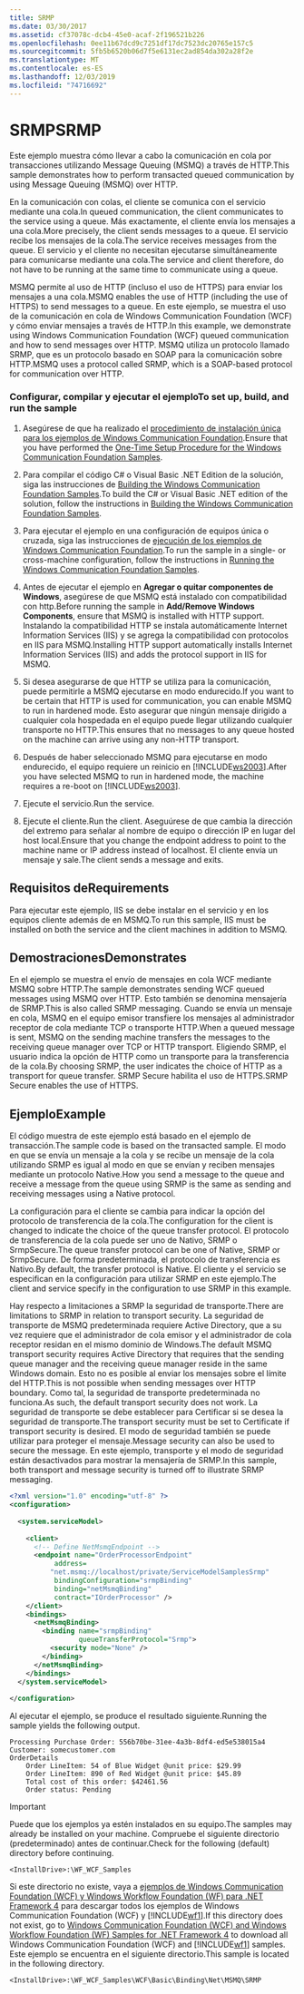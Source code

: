 ```yaml
---
title: SRMP
ms.date: 03/30/2017
ms.assetid: cf37078c-dcb4-45e0-acaf-2f196521b226
ms.openlocfilehash: 0ee11b67dcd9c7251df17dc7523dc20765e157c5
ms.sourcegitcommit: 5fb5b6520b06d7f5e6131ec2ad854da302a28f2e
ms.translationtype: MT
ms.contentlocale: es-ES
ms.lasthandoff: 12/03/2019
ms.locfileid: "74716692"
---
```

# <a name="srmp"></a><span data-ttu-id="23add-102">SRMP</span><span class="sxs-lookup"><span data-stu-id="23add-102">SRMP</span></span>
<span data-ttu-id="23add-103">Este ejemplo muestra cómo llevar a cabo la comunicación en cola por transacciones utilizando Message Queuing (MSMQ) a través de HTTP.</span><span class="sxs-lookup"><span data-stu-id="23add-103">This sample demonstrates how to perform transacted queued communication by using Message Queuing (MSMQ) over HTTP.</span></span>  
  
 <span data-ttu-id="23add-104">En la comunicación con colas, el cliente se comunica con el servicio mediante una cola.</span><span class="sxs-lookup"><span data-stu-id="23add-104">In queued communication, the client communicates to the service using a queue.</span></span> <span data-ttu-id="23add-105">Más exactamente, el cliente envía los mensajes a una cola.</span><span class="sxs-lookup"><span data-stu-id="23add-105">More precisely, the client sends messages to a queue.</span></span> <span data-ttu-id="23add-106">El servicio recibe los mensajes de la cola.</span><span class="sxs-lookup"><span data-stu-id="23add-106">The service receives messages from the queue.</span></span> <span data-ttu-id="23add-107">El servicio y el cliente no necesitan ejecutarse simultáneamente para comunicarse mediante una cola.</span><span class="sxs-lookup"><span data-stu-id="23add-107">The service and client therefore, do not have to be running at the same time to communicate using a queue.</span></span>  
  
 <span data-ttu-id="23add-108">MSMQ permite al uso de HTTP (incluso el uso de HTTPS) para enviar los mensajes a una cola.</span><span class="sxs-lookup"><span data-stu-id="23add-108">MSMQ enables the use of HTTP (including the use of HTTPS) to send messages to a queue.</span></span> <span data-ttu-id="23add-109">En este ejemplo, se muestra el uso de la comunicación en cola de Windows Communication Foundation (WCF) y cómo enviar mensajes a través de HTTP.</span><span class="sxs-lookup"><span data-stu-id="23add-109">In this example, we demonstrate using Windows Communication Foundation (WCF) queued communication and how to send messages over HTTP.</span></span> <span data-ttu-id="23add-110">MSMQ utiliza un protocolo llamado SRMP, que es un protocolo basado en SOAP para la comunicación sobre HTTP.</span><span class="sxs-lookup"><span data-stu-id="23add-110">MSMQ uses a protocol called SRMP, which is a SOAP-based protocol for communication over HTTP.</span></span>  
  
### <a name="to-set-up-build-and-run-the-sample"></a><span data-ttu-id="23add-111">Configurar, compilar y ejecutar el ejemplo</span><span class="sxs-lookup"><span data-stu-id="23add-111">To set up, build, and run the sample</span></span>  
  
1. <span data-ttu-id="23add-112">Asegúrese de que ha realizado el [procedimiento de instalación única para los ejemplos de Windows Communication Foundation](../../../../docs/framework/wcf/samples/one-time-setup-procedure-for-the-wcf-samples.md).</span><span class="sxs-lookup"><span data-stu-id="23add-112">Ensure that you have performed the [One-Time Setup Procedure for the Windows Communication Foundation Samples](../../../../docs/framework/wcf/samples/one-time-setup-procedure-for-the-wcf-samples.md).</span></span>  
  
2. <span data-ttu-id="23add-113">Para compilar el código C# o Visual Basic .NET Edition de la solución, siga las instrucciones de [Building the Windows Communication Foundation Samples](../../../../docs/framework/wcf/samples/building-the-samples.md).</span><span class="sxs-lookup"><span data-stu-id="23add-113">To build the C# or Visual Basic .NET edition of the solution, follow the instructions in [Building the Windows Communication Foundation Samples](../../../../docs/framework/wcf/samples/building-the-samples.md).</span></span>  
  
3. <span data-ttu-id="23add-114">Para ejecutar el ejemplo en una configuración de equipos única o cruzada, siga las instrucciones de [ejecución de los ejemplos de Windows Communication Foundation](../../../../docs/framework/wcf/samples/running-the-samples.md).</span><span class="sxs-lookup"><span data-stu-id="23add-114">To run the sample in a single- or cross-machine configuration, follow the instructions in [Running the Windows Communication Foundation Samples](../../../../docs/framework/wcf/samples/running-the-samples.md).</span></span>  
  
4. <span data-ttu-id="23add-115">Antes de ejecutar el ejemplo en **Agregar o quitar componentes de Windows**, asegúrese de que MSMQ está instalado con compatibilidad con http.</span><span class="sxs-lookup"><span data-stu-id="23add-115">Before running the sample in **Add/Remove Windows Components**, ensure that MSMQ is installed with HTTP support.</span></span> <span data-ttu-id="23add-116">Instalando la compatibilidad HTTP se instala automáticamente Internet Information Services (IIS) y se agrega la compatibilidad con protocolos en IIS para MSMQ.</span><span class="sxs-lookup"><span data-stu-id="23add-116">Installing HTTP support automatically installs Internet Information Services (IIS) and adds the protocol support in IIS for MSMQ.</span></span>  
  
5. <span data-ttu-id="23add-117">Si desea asegurarse de que HTTP se utiliza para la comunicación, puede permitirle a MSMQ ejecutarse en modo endurecido.</span><span class="sxs-lookup"><span data-stu-id="23add-117">If you want to be certain that HTTP is used for communication, you can enable MSMQ to run in hardened mode.</span></span> <span data-ttu-id="23add-118">Esto asegurar que ningún mensaje dirigido a cualquier cola hospedada en el equipo puede llegar utilizando cualquier transporte no HTTP.</span><span class="sxs-lookup"><span data-stu-id="23add-118">This ensures that no messages to any queue hosted on the machine can arrive using any non-HTTP transport.</span></span>  
  
6. <span data-ttu-id="23add-119">Después de haber seleccionado MSMQ para ejecutarse en modo endurecido, el equipo requiere un reinicio en [!INCLUDE[ws2003](../../../../includes/ws2003-md.md)].</span><span class="sxs-lookup"><span data-stu-id="23add-119">After you have selected MSMQ to run in hardened mode, the machine requires a re-boot on [!INCLUDE[ws2003](../../../../includes/ws2003-md.md)].</span></span>  
  
7. <span data-ttu-id="23add-120">Ejecute el servicio.</span><span class="sxs-lookup"><span data-stu-id="23add-120">Run the service.</span></span>  
  
8. <span data-ttu-id="23add-121">Ejecute el cliente.</span><span class="sxs-lookup"><span data-stu-id="23add-121">Run the client.</span></span> <span data-ttu-id="23add-122">Aseguúrese de que cambia la dirección del extremo para señalar al nombre de equipo o dirección IP en lugar del host local.</span><span class="sxs-lookup"><span data-stu-id="23add-122">Ensure that you change the endpoint address to point to the machine name or IP address instead of localhost.</span></span> <span data-ttu-id="23add-123">El cliente envía un mensaje y sale.</span><span class="sxs-lookup"><span data-stu-id="23add-123">The client sends a message and exits.</span></span>  
  
## <a name="requirements"></a><span data-ttu-id="23add-124">Requisitos de</span><span class="sxs-lookup"><span data-stu-id="23add-124">Requirements</span></span>  
 <span data-ttu-id="23add-125">Para ejecutar este ejemplo, IIS se debe instalar en el servicio y en los equipos cliente además de en MSMQ.</span><span class="sxs-lookup"><span data-stu-id="23add-125">To run this sample, IIS must be installed on both the service and the client machines in addition to MSMQ.</span></span>  
  
## <a name="demonstrates"></a><span data-ttu-id="23add-126">Demostraciones</span><span class="sxs-lookup"><span data-stu-id="23add-126">Demonstrates</span></span>  
 <span data-ttu-id="23add-127">En el ejemplo se muestra el envío de mensajes en cola WCF mediante MSMQ sobre HTTP.</span><span class="sxs-lookup"><span data-stu-id="23add-127">The sample demonstrates sending WCF queued messages using MSMQ over HTTP.</span></span> <span data-ttu-id="23add-128">Esto también se denomina mensajería de SRMP.</span><span class="sxs-lookup"><span data-stu-id="23add-128">This is also called SRMP messaging.</span></span> <span data-ttu-id="23add-129">Cuando se envía un mensaje en cola, MSMQ en el equipo emisor transfiere los mensajes al administrador receptor de cola mediante TCP o transporte HTTP.</span><span class="sxs-lookup"><span data-stu-id="23add-129">When a queued message is sent, MSMQ on the sending machine transfers the messages to the receiving queue manager over TCP or HTTP transport.</span></span> <span data-ttu-id="23add-130">Eligiendo SRMP, el usuario indica la opción de HTTP como un transporte para la transferencia de la cola.</span><span class="sxs-lookup"><span data-stu-id="23add-130">By choosing SRMP, the user indicates the choice of HTTP as a transport for queue transfer.</span></span> <span data-ttu-id="23add-131">SRMP Secure habilita el uso de HTTPS.</span><span class="sxs-lookup"><span data-stu-id="23add-131">SRMP Secure enables the use of HTTPS.</span></span>  
  
## <a name="example"></a><span data-ttu-id="23add-132">Ejemplo</span><span class="sxs-lookup"><span data-stu-id="23add-132">Example</span></span>  
 <span data-ttu-id="23add-133">El código muestra de este ejemplo está basado en el ejemplo de transacción.</span><span class="sxs-lookup"><span data-stu-id="23add-133">The sample code is based on the transacted sample.</span></span> <span data-ttu-id="23add-134">El modo en que se envía un mensaje a la cola y se recibe un mensaje de la cola utilizando SRMP es igual al modo en que se envían y reciben mensajes mediante un protocolo Native.</span><span class="sxs-lookup"><span data-stu-id="23add-134">How you send a message to the queue and receive a message from the queue using SRMP is the same as sending and receiving messages using a Native protocol.</span></span>  
  
 <span data-ttu-id="23add-135">La configuración para el cliente se cambia para indicar la opción del protocolo de transferencia de la cola.</span><span class="sxs-lookup"><span data-stu-id="23add-135">The configuration for the client is changed to indicate the choice of the queue transfer protocol.</span></span> <span data-ttu-id="23add-136">El protocolo de transferencia de la cola puede ser uno de Nativo, SRMP o SrmpSecure.</span><span class="sxs-lookup"><span data-stu-id="23add-136">The queue transfer protocol can be one of Native, SRMP or SrmpSecure.</span></span> <span data-ttu-id="23add-137">De forma predeterminada, el protocolo de transferencia es Nativo.</span><span class="sxs-lookup"><span data-stu-id="23add-137">By default, the transfer protocol is Native.</span></span> <span data-ttu-id="23add-138">El cliente y el servicio se especifican en la configuración para utilizar SRMP en este ejemplo.</span><span class="sxs-lookup"><span data-stu-id="23add-138">The client and service specify in the configuration to use SRMP in this example.</span></span>  
  
 <span data-ttu-id="23add-139">Hay respecto a limitaciones a SRMP la seguridad de transporte.</span><span class="sxs-lookup"><span data-stu-id="23add-139">There are limitations to SRMP in relation to transport security.</span></span> <span data-ttu-id="23add-140">La seguridad de transporte de MSMQ predeterminada requiere Active Directory, que a su vez requiere que el administrador de cola emisor y el administrador de cola receptor residan en el mismo dominio de Windows.</span><span class="sxs-lookup"><span data-stu-id="23add-140">The default MSMQ transport security requires Active Directory that requires that the sending queue manager and the receiving queue manager reside in the same Windows domain.</span></span> <span data-ttu-id="23add-141">Esto no es posible al enviar los mensajes sobre el límite del HTTP.</span><span class="sxs-lookup"><span data-stu-id="23add-141">This is not possible when sending messages over HTTP boundary.</span></span> <span data-ttu-id="23add-142">Como tal, la seguridad de transporte predeterminada no funciona.</span><span class="sxs-lookup"><span data-stu-id="23add-142">As such, the default transport security does not work.</span></span> <span data-ttu-id="23add-143">La seguridad de transporte se debe establecer para Certificar si se desea la seguridad de transporte.</span><span class="sxs-lookup"><span data-stu-id="23add-143">The transport security must be set to Certificate if transport security is desired.</span></span> <span data-ttu-id="23add-144">El modo de seguridad también se puede utilizar para proteger el mensaje.</span><span class="sxs-lookup"><span data-stu-id="23add-144">Message security can also be used to secure the message.</span></span> <span data-ttu-id="23add-145">En este ejemplo, transporte y el modo de seguridad están desactivados para mostrar la mensajería de SRMP.</span><span class="sxs-lookup"><span data-stu-id="23add-145">In this sample, both transport and message security is turned off to illustrate SRMP messaging.</span></span>  
  
```xml  
<?xml version="1.0" encoding="utf-8" ?>  
<configuration>  
  
  <system.serviceModel>  
  
    <client>  
      <!-- Define NetMsmqEndpoint -->  
      <endpoint name="OrderProcessorEndpoint"  
           address=  
          "net.msmq://localhost/private/ServiceModelSamplesSrmp"   
           bindingConfiguration="srmpBinding"   
           binding="netMsmqBinding"   
           contract="IOrderProcessor" />  
    </client>  
    <bindings>  
      <netMsmqBinding>  
        <binding name="srmpBinding"  
                 queueTransferProtocol="Srmp">  
          <security mode="None" />  
        </binding>  
      </netMsmqBinding>  
    </bindings>  
  </system.serviceModel>  
  
</configuration>  
```  
  
 <span data-ttu-id="23add-146">Al ejecutar el ejemplo, se produce el resultado siguiente.</span><span class="sxs-lookup"><span data-stu-id="23add-146">Running the sample yields the following output.</span></span>  
  
```console  
Processing Purchase Order: 556b70be-31ee-4a3b-8df4-ed5e538015a4   
Customer: somecustomer.com   
OrderDetails   
    Order LineItem: 54 of Blue Widget @unit price: $29.99   
    Order LineItem: 890 of Red Widget @unit price: $45.89   
    Total cost of this order: $42461.56   
    Order status: Pending  
```  
  
> [!IMPORTANT]
> <span data-ttu-id="23add-147">Puede que los ejemplos ya estén instalados en su equipo.</span><span class="sxs-lookup"><span data-stu-id="23add-147">The samples may already be installed on your machine.</span></span> <span data-ttu-id="23add-148">Compruebe el siguiente directorio (predeterminado) antes de continuar.</span><span class="sxs-lookup"><span data-stu-id="23add-148">Check for the following (default) directory before continuing.</span></span>  
>   
> `<InstallDrive>:\WF_WCF_Samples`  
>   
> <span data-ttu-id="23add-149">Si este directorio no existe, vaya a [ejemplos de Windows Communication Foundation (WCF) y Windows Workflow Foundation (WF) para .NET Framework 4](https://www.microsoft.com/download/details.aspx?id=21459) para descargar todos los ejemplos de Windows Communication Foundation (WCF) y [!INCLUDE[wf1](../../../../includes/wf1-md.md)].</span><span class="sxs-lookup"><span data-stu-id="23add-149">If this directory does not exist, go to [Windows Communication Foundation (WCF) and Windows Workflow Foundation (WF) Samples for .NET Framework 4](https://www.microsoft.com/download/details.aspx?id=21459) to download all Windows Communication Foundation (WCF) and [!INCLUDE[wf1](../../../../includes/wf1-md.md)] samples.</span></span> <span data-ttu-id="23add-150">Este ejemplo se encuentra en el siguiente directorio.</span><span class="sxs-lookup"><span data-stu-id="23add-150">This sample is located in the following directory.</span></span>  
>   
> `<InstallDrive>:\WF_WCF_Samples\WCF\Basic\Binding\Net\MSMQ\SRMP`  
